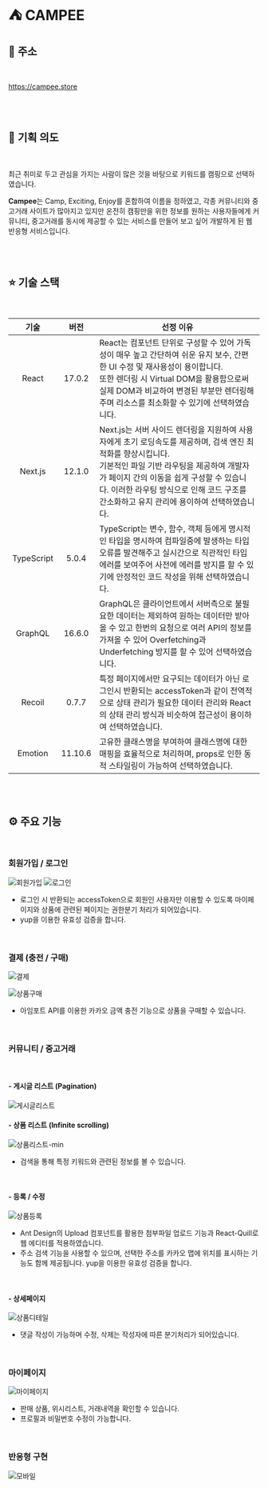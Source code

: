 # ⛺️ CAMPEE

## 🔗 주소

<br>

<https://campee.store>

<br>
<br>

## 🔖 기획 의도

<br>

최근 취미로 두고 관심을 가지는 사람이 많은 것을 바탕으로 키워드를 캠핑으로 선택하였습니다.

**Campee**는 Camp, Exciting, Enjoy를 혼합하여 이름을 정하였고, 각종 커뮤니티와 중고거래 사이트가 많아지고 있지만 온전히 캠핑만을 위한 정보를 원하는 사용자들에게 커뮤니티, 중고거래를 동시에 제공할 수 있는 서비스를 만들어 보고 싶어 개발하게 된 웹 반응형 서비스입니다.

<br>
<br>

## ⭐️ 기술 스택

<br>

|    기술    |  버전   | 선정 이유                                                                                                                                                                                                                                                                                            |
| :--------: | :-----: | ---------------------------------------------------------------------------------------------------------------------------------------------------------------------------------------------------------------------------------------------------------------------------------------------------- |
|   React    | 17.0.2  | React는 컴포넌트 단위로 구성할 수 있어 가독성이 매우 높고 간단하여 쉬운 유지 보수, 간편한 UI 수정 및 재사용성이 용이합니다. <br>또한 렌더링 시 Virtual DOM을 활용함으로써 실제 DOM과 비교하여 변경된 부분만 렌더링해주며 리소스를 최소화할 수 있기에 선택하였습니다.                                 |
|  Next.js   | 12.1.0  | Next.js는 서버 사이드 렌더링을 지원하여 사용자에게 초기 로딩속도를 제공하며, 검색 엔진 최적화를 향상시킵니다. <br> 기본적인 파일 기반 라우팅을 제공하여 개발자가 페이지 간의 이동을 쉽게 구성할 수 있습니다. 이러한 라우팅 방식으로 인해 코드 구조를 간소화하고 유지 관리에 용이하여 선택하였습니다. |
| TypeScript |  5.0.4  | TypeScript는 변수, 함수, 객체 등에게 명시적인 타입을 명시하여 컴파일중에 발생하는 타입 오류를 발견해주고 실시간으로 직관적인 타입 에러를 보여주어 사전에 에러를 방지를 할 수 있기에 안정적인 코드 작성을 위해 선택하였습니다.                                                                        |
|  GraphQL   | 16.6.0  | GraphQL은 클라이언트에서 서버측으로 불필요한 데이터는 제외하여 원하는 데이터만 받아올 수 있고 한번의 요청으로 여러 API의 정보를 가져올 수 있어 Overfetching과 Underfetching 방지를 할 수 있어 선택하였습니다.                                                                                        |
|   Recoil   |  0.7.7  | 특정 페이지에서만 요구되는 데이터가 아닌 로그인시 반환되는 accessToken과 같이 전역적으로 상태 관리가 필요한 데이터 관리와 React의 상태 관리 방식과 비슷하여 접근성이 용이하여 선택하였습니다.                                                                                                        |
|  Emotion   | 11.10.6 | 고유한 클래스명을 부여하여 클래스명에 대한 매핑을 효율적으로 처리하며, props로 인한 동적 스타일링이 가능하여 선택하였습니다.                                                                                                                                                                         |

<br>
<br>

## ⚙️ 주요 기능

<br>

### 회원가입 / 로그인

![회원가입](https://github.com/chlgusrb97/Campee/assets/119344662/7df36023-8e17-40dd-a41a-f042e8e19720)
![로그인](https://github.com/chlgusrb97/Campee/assets/119344662/bc68148d-d9fe-44e6-b2c9-2312c5ba88de)

- 로그인 시 반환되는 accessToken으로 회원인 사용자만 이용할 수 있도록 마이페이지와 상품에 관련된 페이지는 권한분기 처리가 되어있습니다.
- yup을 이용한 유효성 검증을 합니다.

<br>

### 결제 (충전 / 구매)

![결제](https://github.com/chlgusrb97/Campee/assets/119344662/3814cf1f-b39c-482c-a94a-70276f92a933)

![상품구매](https://github.com/chlgusrb97/Campee/assets/119344662/b7ffd172-727c-4307-83ca-e07242ccfb8b)

- 아임포트 API를 이용한 카카오 금액 충전 기능으로 상품을 구매할 수 있습니다.

<br>

### 커뮤니티 / 중고거래

<br>

#### - 게시글 리스트 (Pagination)

![게시글리스트](https://github.com/chlgusrb97/Campee/assets/119344662/0ab92398-5538-40df-99d9-a27f8aefa521)

#### - 상품 리스트 (Infinite scrolling)

![상품리스트-min](https://github.com/chlgusrb97/Campee/assets/119344662/6a447a62-a976-4b32-905f-d6a715da4808)

- 검색을 통해 특정 키워드와 관련된 정보를 볼 수 있습니다.

<br>

#### - 등록 / 수정

![상품등록](https://github.com/chlgusrb97/Campee/assets/119344662/95210416-fa79-4643-b43f-644ae9f42095)

- Ant Design의 Upload 컴포넌트를 활용한 첨부파일 업로드 기능과 React-Quill로 웹 에디터를 적용하였습니다.
- 주소 검색 기능을 사용할 수 있으며, 선택한 주소를 카카오 맵에 위치를 표시하는 기능도 함께 제공됩니다.
  yup을 이용한 유효성 검증을 합니다.

<br>

#### - 상세페이지

![상품디테일](https://github.com/chlgusrb97/Campee/assets/119344662/b01be7fe-dd81-4f65-9dfb-742dc6e25d87)

- 댓글 작성이 가능하며 수정, 삭제는 작성자에 따른 분기처리가 되어있습니다.

<br>

### 마이페이지

![마이페이지](https://github.com/chlgusrb97/Campee/assets/119344662/6588d52d-de61-461c-b201-52cf103ba19d)

- 판매 상품, 위시리스트, 거래내역을 확인할 수 있습니다.
- 프로필과 비밀번호 수정이 가능합니다.

<br>

### 반응형 구현

![모바일](https://github.com/chlgusrb97/Campee/assets/119344662/630116db-f673-45c7-b0dd-c62d58813304)
